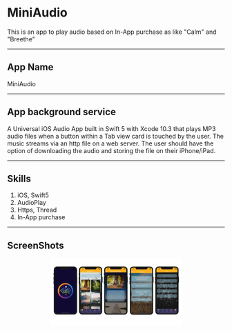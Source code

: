 # MiniAudio
This is an app to play audio based on In-App purchase as like "Calm" and "Breethe"

---

## App Name
MiniAudio

---

## App background service

A Universal iOS Audio App built in Swift 5 with Xcode 10.3 that plays MP3 audio files when a button within a Tab view card is touched by the user. The music streams via an http file on a web server. The user should have the option of downloading the audio and storing the file on their iPhone/iPad.

---

## Skills

1. iOS, Swift5
2. AudioPlay
3. Https, Thread
4. In-App purchase

---

## ScreenShots

<div align="center" style="float: left">
    <img src="./screenshots/portfolios.png" alt="Screenshot1" width="60%"/>
</div>
